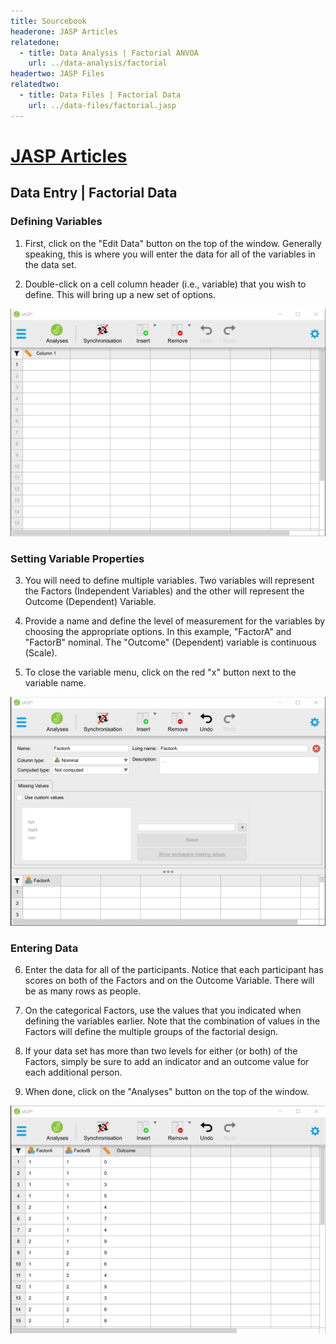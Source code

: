 ```yaml
---
title: Sourcebook
headerone: JASP Articles
relatedone:
  - title: Data Analysis | Factorial ANVOA
    url: ../data-analysis/factorial
headertwo: JASP Files
relatedtwo:
  - title: Data Files | Factorial Data
    url: ../data-files/factorial.jasp
---
```


# [JASP Articles](../index.md)

## Data Entry | Factorial Data 

### Defining Variables

1. First, click on the "Edit Data" button on the top of the window. Generally speaking, this is where you will enter the data for all of the variables in the data set. 

2. Double-click on a cell column header (i.e., variable) that you wish to define. This will bring up a new set of options. 

<p align="center"><kbd><img src="factorial1.png"></kbd></p>

### Setting Variable Properties

3. You will need to define multiple variables. Two variables will represent the Factors (Independent Variables) and the other will represent the Outcome (Dependent) Variable.

4. Provide a name and define the level of measurement for the variables by choosing the appropriate options. In this example, "FactorA" and "FactorB" nominal. The "Outcome" (Dependent) variable is continuous (Scale).

5. To close the variable menu, click on the red "x" button next to the variable name.

<p align="center"><kbd><img src="factorial2.png"></kbd></p>

### Entering Data
 
6. Enter the data for all of the participants. Notice that each participant has scores on both of the Factors and on the Outcome Variable. There will be as many rows as people. 

7. On the categorical Factors, use the values that you indicated when defining the variables earlier. Note that the combination of values in the Factors will define the multiple groups of the factorial design.

8. If your data set has more than two levels for either (or both) of the Factors, simply be sure to add an indicator and an outcome value for each additional person.

9. When done, click on the "Analyses" button on the top of the window.

<p align="center"><kbd><img src="factorial3.png"></kbd></p>
